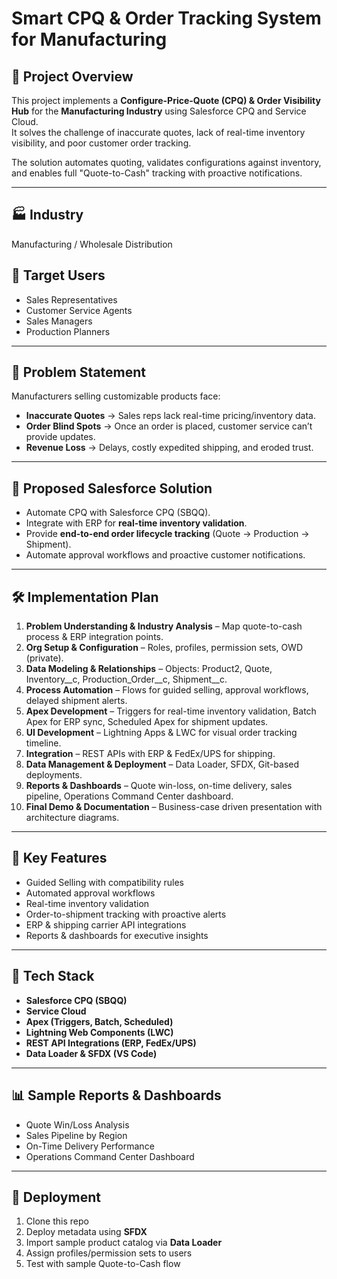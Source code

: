 # Smart CPQ & Order Tracking System for Manufacturing

## 📌 Project Overview
This project implements a **Configure-Price-Quote (CPQ) & Order Visibility Hub** for the **Manufacturing Industry** using Salesforce CPQ and Service Cloud.  
It solves the challenge of inaccurate quotes, lack of real-time inventory visibility, and poor customer order tracking.  

The solution automates quoting, validates configurations against inventory, and enables full "Quote-to-Cash" tracking with proactive notifications.

---

## 🏭 Industry
Manufacturing / Wholesale Distribution  

## 👥 Target Users
- Sales Representatives  
- Customer Service Agents  
- Sales Managers  
- Production Planners  

---

## 🚨 Problem Statement
Manufacturers selling customizable products face:
- **Inaccurate Quotes** → Sales reps lack real-time pricing/inventory data.  
- **Order Blind Spots** → Once an order is placed, customer service can’t provide updates.  
- **Revenue Loss** → Delays, costly expedited shipping, and eroded trust.  

---

## 🎯 Proposed Salesforce Solution
- Automate CPQ with Salesforce CPQ (SBQQ).  
- Integrate with ERP for **real-time inventory validation**.  
- Provide **end-to-end order lifecycle tracking** (Quote → Production → Shipment).  
- Automate approval workflows and proactive customer notifications.  

---

## 🛠️ Implementation Plan 
1. **Problem Understanding & Industry Analysis** – Map quote-to-cash process & ERP integration points.  
2. **Org Setup & Configuration** – Roles, profiles, permission sets, OWD (private).  
3. **Data Modeling & Relationships** – Objects: Product2, Quote, Inventory__c, Production_Order__c, Shipment__c.  
4. **Process Automation** – Flows for guided selling, approval workflows, delayed shipment alerts.  
5. **Apex Development** – Triggers for real-time inventory validation, Batch Apex for ERP sync, Scheduled Apex for shipment updates.  
6. **UI Development** – Lightning Apps & LWC for visual order tracking timeline.  
7. **Integration** – REST APIs with ERP & FedEx/UPS for shipping.  
8. **Data Management & Deployment** – Data Loader, SFDX, Git-based deployments.  
9. **Reports & Dashboards** – Quote win-loss, on-time delivery, sales pipeline, Operations Command Center dashboard.  
10. **Final Demo & Documentation** – Business-case driven presentation with architecture diagrams.  

---

## 🔑 Key Features
- Guided Selling with compatibility rules  
- Automated approval workflows  
- Real-time inventory validation  
- Order-to-shipment tracking with proactive alerts  
- ERP & shipping carrier API integrations  
- Reports & dashboards for executive insights  

---

## 🧩 Tech Stack
- **Salesforce CPQ (SBQQ)**  
- **Service Cloud**  
- **Apex (Triggers, Batch, Scheduled)**  
- **Lightning Web Components (LWC)**  
- **REST API Integrations (ERP, FedEx/UPS)**  
- **Data Loader & SFDX (VS Code)**  

---

## 📊 Sample Reports & Dashboards
- Quote Win/Loss Analysis  
- Sales Pipeline by Region  
- On-Time Delivery Performance  
- Operations Command Center Dashboard  

---

## 🚀 Deployment
1. Clone this repo  
2. Deploy metadata using **SFDX**  
3. Import sample product catalog via **Data Loader**  
4. Assign profiles/permission sets to users  
5. Test with sample Quote-to-Cash flow  
